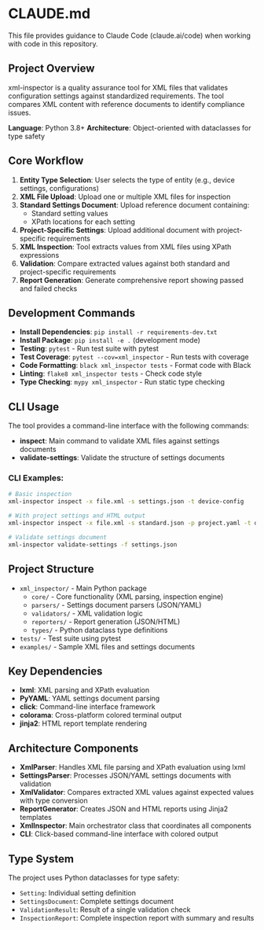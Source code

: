 # CLAUDE.md

This file provides guidance to Claude Code (claude.ai/code) when working with code in this repository.

## Project Overview

xml-inspector is a quality assurance tool for XML files that validates configuration settings against standardized requirements. The tool compares XML content with reference documents to identify compliance issues.

**Language**: Python 3.8+
**Architecture**: Object-oriented with dataclasses for type safety

## Core Workflow

1. **Entity Type Selection**: User selects the type of entity (e.g., device settings, configurations)
2. **XML File Upload**: Upload one or multiple XML files for inspection
3. **Standard Settings Document**: Upload reference document containing:
   - Standard setting values
   - XPath locations for each setting
4. **Project-Specific Settings**: Upload additional document with project-specific requirements
5. **XML Inspection**: Tool extracts values from XML files using XPath expressions
6. **Validation**: Compare extracted values against both standard and project-specific requirements
7. **Report Generation**: Generate comprehensive report showing passed and failed checks

## Development Commands

- **Install Dependencies**: `pip install -r requirements-dev.txt`
- **Install Package**: `pip install -e .` (development mode)
- **Testing**: `pytest` - Run test suite with pytest
- **Test Coverage**: `pytest --cov=xml_inspector` - Run tests with coverage
- **Code Formatting**: `black xml_inspector tests` - Format code with Black
- **Linting**: `flake8 xml_inspector tests` - Check code style
- **Type Checking**: `mypy xml_inspector` - Run static type checking

## CLI Usage

The tool provides a command-line interface with the following commands:

- **inspect**: Main command to validate XML files against settings documents
- **validate-settings**: Validate the structure of settings documents

### CLI Examples:
```bash
# Basic inspection
xml-inspector inspect -x file.xml -s settings.json -t device-config

# With project settings and HTML output
xml-inspector inspect -x file.xml -s standard.json -p project.yaml -t device-config -o report.html -f html

# Validate settings document
xml-inspector validate-settings -f settings.json
```

## Project Structure

- `xml_inspector/` - Main Python package
  - `core/` - Core functionality (XML parsing, inspection engine)
  - `parsers/` - Settings document parsers (JSON/YAML)
  - `validators/` - XML validation logic
  - `reporters/` - Report generation (JSON/HTML)
  - `types/` - Python dataclass type definitions
- `tests/` - Test suite using pytest
- `examples/` - Sample XML files and settings documents

## Key Dependencies

- **lxml**: XML parsing and XPath evaluation
- **PyYAML**: YAML settings document parsing
- **click**: Command-line interface framework
- **colorama**: Cross-platform colored terminal output
- **jinja2**: HTML report template rendering

## Architecture Components

- **XmlParser**: Handles XML file parsing and XPath evaluation using lxml
- **SettingsParser**: Processes JSON/YAML settings documents with validation
- **XmlValidator**: Compares extracted XML values against expected values with type conversion
- **ReportGenerator**: Creates JSON and HTML reports using Jinja2 templates
- **XmlInspector**: Main orchestrator class that coordinates all components
- **CLI**: Click-based command-line interface with colored output

## Type System

The project uses Python dataclasses for type safety:
- `Setting`: Individual setting definition
- `SettingsDocument`: Complete settings document
- `ValidationResult`: Result of a single validation check
- `InspectionReport`: Complete inspection report with summary and results